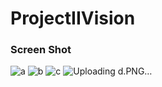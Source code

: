 # ProjectIIVision

### Screen Shot
![a](https://cloud.githubusercontent.com/assets/12942688/25675993/22e66f5c-3049-11e7-8b7f-efda5e90c2f1.PNG)
![b](https://cloud.githubusercontent.com/assets/12942688/25675992/22e2ba10-3049-11e7-8b16-d1ea739497a8.PNG)
![c](https://cloud.githubusercontent.com/assets/12942688/25675994/22eb0990-3049-11e7-9c43-ef70d6aa5512.PNG)
![Uploading d.PNG…]()

